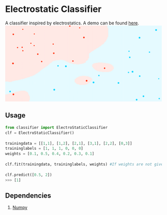 # Electrostatic Classifier
A classifier inspired by electrostatics. A demo can be found [here](https://prajwalsouza.github.io/Experiments/Binary-Classification.html).  
![alt text](https://github.com/prajwalsouza/Electrostatic-Classifier/blob/master/Images/demo.png "A binary classification demo")
## Usage
```python
from classifier import ElectroStaticClassifier
clf = ElectroStaticClassifier()

trainingdata = [[1,1], [1,2], [2,1], [3,1], [2,2], [0,3]]
traininglabels = [1, 1, 1, 0, 0, 0]
weights = [0.1, 0.5, 0.4, 0.2, 0.3, 0.1]

clf.fit(trainingdata, traininglabels, weights) #If weights are not given, every data point is assigned the same weight value

clf.predict([0.5, 2]) 
>>> [1]
```
## Dependencies 
1. [Numpy](http://www.numpy.org/)

